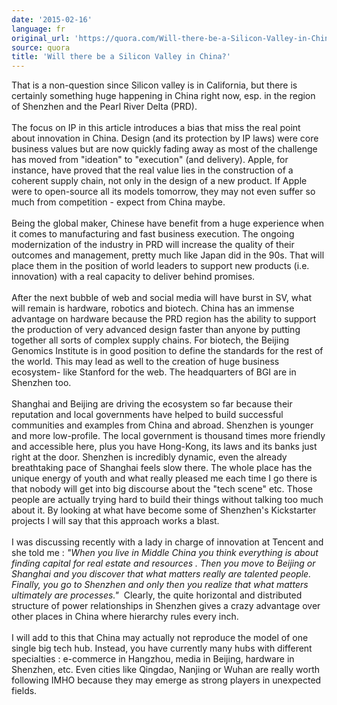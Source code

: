```yaml
---
date: '2015-02-16'
language: fr
original_url: 'https://quora.com/Will-there-be-a-Silicon-Valley-in-China/answer/Clément-Renaud'
source: quora
title: 'Will there be a Silicon Valley in China?'
---
```


That is a non-question since Silicon valley is in California, but there
is certainly something huge happening in China right now, esp. in the
region of Shenzhen and the Pearl River Delta (PRD).\
\
The focus on IP in this article introduces a bias that miss the real
point about innovation in China. Design (and its protection by IP laws)
were core business values but are now quickly fading away as most of the
challenge has moved from \"ideation\" to \"execution\" (and delivery).
Apple, for instance, have proved that the real value lies in the
construction of a coherent supply chain, not only in the design of a new
product. If Apple were to open-source all its models tomorrow, they may
not even suffer so much from competition - expect from China maybe.\
\
Being the global maker, Chinese have benefit from a huge experience when
it comes to manufacturing and fast business execution. The ongoing
modernization of the industry in PRD will increase the quality of their
outcomes and management, pretty much like Japan did in the 90s. That
will place them in the position of world leaders to support new products
(i.e. innovation) with a real capacity to deliver behind promises.\
\
After the next bubble of web and social media will have burst in SV,
what will remain is hardware, robotics and biotech. China has an immense
advantage on hardware because the PRD region has the ability to support
the production of very advanced design faster than anyone by putting
together all sorts of complex supply chains. For biotech, the Beijing
Genomics Institute is in good position to define the standards for the
rest of the world. This may lead as well to the creation of huge
business ecosystem- like Stanford for the web. The headquarters of BGI
are in Shenzhen too.\
\
Shanghai and Beijing are driving the ecosystem so far because their
reputation and local governments have helped to build successful
communities and examples from China and abroad. Shenzhen is younger and
more low-profile. The local government is thousand times more friendly
and accessible here, plus you have Hong-Kong, its laws and its banks
just right at the door. Shenzhen is incredibly dynamic, even the already
breathtaking pace of Shanghai feels slow there. The whole place has the
unique energy of youth and what really pleased me each time I go there
is that nobody will get into big discourse about the \"tech scene\" etc.
Those people are actually trying hard to build their things without
talking too much about it. By looking at what have become some of
Shenzhen\'s Kickstarter projects I will say that this approach works a
blast.\
\
I was discussing recently with a lady in charge of innovation at Tencent
and she told me : *\"When you live in Middle China you think everything
is about finding capital for real estate and resources . Then you move
to Beijing or Shanghai and you discover that what matters really are
talented people. Finally, you go to Shenzhen and only then you realize
that what matters ultimately are processes.\"*  Clearly, the quite
horizontal and distributed structure of power relationships in Shenzhen
gives a crazy advantage over other places in China where hierarchy rules
every inch.\
\
I will add to this that China may actually not reproduce the model of
one single big tech hub. Instead, you have currently many hubs with
different specialties : e-commerce in Hangzhou, media in Beijing,
hardware in Shenzhen, etc. Even cities like Qingdao, Nanjing or Wuhan
are really worth following IMHO because they may emerge as strong
players in unexpected fields.
